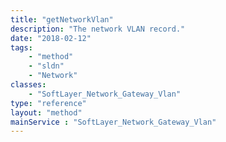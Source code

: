 ```yaml
---
title: "getNetworkVlan"
description: "The network VLAN record."
date: "2018-02-12"
tags:
    - "method"
    - "sldn"
    - "Network"
classes:
    - "SoftLayer_Network_Gateway_Vlan"
type: "reference"
layout: "method"
mainService : "SoftLayer_Network_Gateway_Vlan"
---
```

